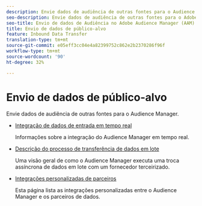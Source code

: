 ```yaml
---
description: Envie dados de audiência de outras fontes para o Audience Manager.
seo-description: Envie dados de audiência de outras fontes para o Adobe Audience Manager (AAM).
seo-title: Envio de dados de Audiência no Adobe Audience Manager (AAM)
title: Envio de dados de público-alvo
feature: Inbound Data Transfer
translation-type: tm+mt
source-git-commit: e05eff3cc04e4a82399752c862e2b2370286f96f
workflow-type: tm+mt
source-wordcount: '90'
ht-degree: 32%

---
```



# Envio de dados de público-alvo

Envie dados de audiência de outras fontes para o Audience Manager.

* [Integração de dados de entrada em tempo real](/help/using/integration/sending-audience-data/real-time-data-integration/real-time-tech-specs.md)

   Informações sobre a integração do Audience Manager em tempo real.

* [Descrição do processo de transferência de dados em lote](/help/using/integration/sending-audience-data/batch-data-transfer-explained/batch-data-transfer-explained.md)

   Uma visão geral de como o Audience Manager executa uma troca assíncrona de dados em lote com um fornecedor terceirizado.

* [Integrações personalizadas de parceiros](/help/using/integration/sending-audience-data/custom-partner-integrations.md)

   Esta página lista as integrações personalizadas entre o Audience Manager e os parceiros de dados.
